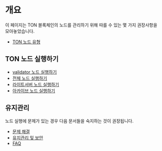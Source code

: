 # 개요

이 페이지는 TON 블록체인의 노드를 관리하기 위해 따를 수 있는 몇 가지 권장사항을 모아놓았습니다.

- [TON 노드 유형](/v3/documentation/infra/nodes/node-types)

## TON 노드 실행하기

- [validator 노드 실행하기](/v3/guidelines/nodes/running-nodes/validator-node)
- [전체 노드 실행하기](/v3/guidelines/nodes/running-nodes/full-node)
- [라이트서버 노드 실행하기](/v3/guidelines/nodes/running-nodes/liteserver-node)
- [아카이브 노드 실행하기](/v3/guidelines/nodes/running-nodes/archive-node)

## 유지관리

노드 실행에 문제가 있는 경우 다음 문서들을 숙지하는 것이 권장됩니다.

- [문제 해결](/v3/guidelines/nodes/nodes-troubleshooting)
- [유지관리 및 보안](/v3/guidelines/nodes/node-maintenance-and-security)
- [FAQ](/v3/guidelines/nodes/faq)

